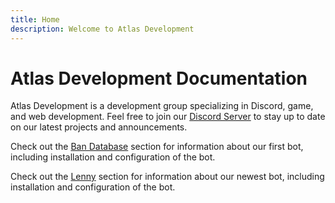 ```yaml
---
title: Home
description: Welcome to Atlas Development
---
```


# Atlas Development Documentation

Atlas Development is a development group specializing in Discord, game, and web development. Feel free to join our [Discord Server](https://discord.gg/atlasdev) to stay up to date on our latest projects and announcements.

Check out the [Ban Database](/docs/category/ban-database-bot) section for information about our first bot, including installation and configuration of the bot.

Check out the [Lenny](/docs/category/lenny-bot) section for information about our newest bot, including installation and configuration of the bot.